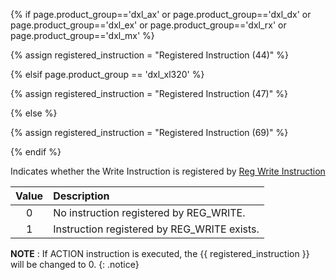 {% if page.product_group=='dxl_ax' or page.product_group=='dxl_dx' or page.product_group=='dxl_ex' or page.product_group=='dxl_rx' or page.product_group=='dxl_mx' %} 

{% assign registered_instruction = "Registered Instruction (44)" %}

{% elsif page.product_group == 'dxl_xl320' %}

{% assign registered_instruction = "Registered Instruction (47)" %}

{% else %}

{% assign registered_instruction = "Registered Instruction (69)" %}

{% endif %}

Indicates whether the Write Instruction is registered by [Reg Write Instruction](https://emanual.robotis.com/docs/en/dxl/protocol2/#reg-write-0x04)

| Value | Description                                  |
|:-----:|:---------------------------------------------|
|   0   | No instruction registered by REG_WRITE.      |
|   1   | Instruction registered by REG_WRITE exists. |

**NOTE** : If ACTION instruction is executed, the {{ registered_instruction }} will be changed to 0.
{: .notice}
